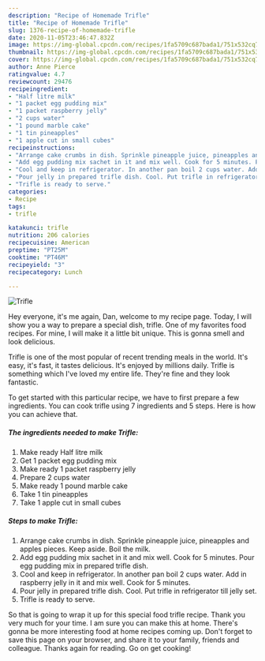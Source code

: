 ```yaml
---
description: "Recipe of Homemade Trifle"
title: "Recipe of Homemade Trifle"
slug: 1376-recipe-of-homemade-trifle
date: 2020-11-05T23:46:47.832Z
image: https://img-global.cpcdn.com/recipes/1fa5709c687bada1/751x532cq70/trifle-recipe-main-photo.jpg
thumbnail: https://img-global.cpcdn.com/recipes/1fa5709c687bada1/751x532cq70/trifle-recipe-main-photo.jpg
cover: https://img-global.cpcdn.com/recipes/1fa5709c687bada1/751x532cq70/trifle-recipe-main-photo.jpg
author: Anne Pierce
ratingvalue: 4.7
reviewcount: 29476
recipeingredient:
- "Half litre milk"
- "1 packet egg pudding mix"
- "1 packet raspberry jelly"
- "2 cups water"
- "1 pound marble cake"
- "1 tin pineapples"
- "1 apple cut in small cubes"
recipeinstructions:
- "Arrange cake crumbs in dish. Sprinkle pineapple juice, pineapples and apples pieces. Keep aside. Boil the milk."
- "Add egg pudding mix sachet in it and mix well. Cook for 5 minutes. Pour egg pudding mix in prepared trifle dish."
- "Cool and keep in refrigerator. In another pan boil 2 cups water. Add in raspberry jelly in it and mix well. Cook for 5 minutes."
- "Pour jelly in prepared trifle dish. Cool. Put trifle in refrigerator till jelly set."
- "Trifle is ready to serve."
categories:
- Recipe
tags:
- trifle

katakunci: trifle 
nutrition: 206 calories
recipecuisine: American
preptime: "PT25M"
cooktime: "PT46M"
recipeyield: "3"
recipecategory: Lunch

---
```



![Trifle](https://img-global.cpcdn.com/recipes/1fa5709c687bada1/751x532cq70/trifle-recipe-main-photo.jpg)

Hey everyone, it's me again, Dan, welcome to my recipe page. Today, I will show you a way to prepare a special dish, trifle. One of my favorites food recipes. For mine, I will make it a little bit unique. This is gonna smell and look delicious.



Trifle is one of the most popular of recent trending meals in the world. It's easy, it's fast, it tastes delicious. It's enjoyed by millions daily. Trifle is something which I've loved my entire life. They're fine and they look fantastic.


To get started with this particular recipe, we have to first prepare a few ingredients. You can cook trifle using 7 ingredients and 5 steps. Here is how you can achieve that.

<!--inarticleads1-->

##### The ingredients needed to make Trifle:

1. Make ready Half litre milk
1. Get 1 packet egg pudding mix
1. Make ready 1 packet raspberry jelly
1. Prepare 2 cups water
1. Make ready 1 pound marble cake
1. Take 1 tin pineapples
1. Take 1 apple cut in small cubes




<!--inarticleads2-->

##### Steps to make Trifle:

1. Arrange cake crumbs in dish. Sprinkle pineapple juice, pineapples and apples pieces. Keep aside. Boil the milk.
1. Add egg pudding mix sachet in it and mix well. Cook for 5 minutes. Pour egg pudding mix in prepared trifle dish.
1. Cool and keep in refrigerator. In another pan boil 2 cups water. Add in raspberry jelly in it and mix well. Cook for 5 minutes.
1. Pour jelly in prepared trifle dish. Cool. Put trifle in refrigerator till jelly set.
1. Trifle is ready to serve.




So that is going to wrap it up for this special food trifle recipe. Thank you very much for your time. I am sure you can make this at home. There's gonna be more interesting food at home recipes coming up. Don't forget to save this page on your browser, and share it to your family, friends and colleague. Thanks again for reading. Go on get cooking!
